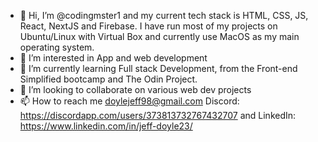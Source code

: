 - 👋 Hi, I’m @codingmster1 and my current tech stack is HTML, CSS, JS, React, NextJS and Firebase. I have run most of my projects on Ubuntu/Linux with Virtual Box and currently use MacOS as my main operating system.
- 👀 I’m interested in App and web development
- 🌱 I’m currently learning Full stack Development, from the Front-end Simplified bootcamp and The Odin Project.
- 💞️ I’m looking to collaborate on various web dev projects
- 📫 How to reach me doylejeff98@gmail.com Discord: https://discordapp.com/users/373813732767432707 and LinkedIn: https://www.linkedin.com/in/jeff-doyle23/

<!---
codingmster1/codingmster1 is a ✨ special ✨ repository because its `README.md` (this file) appears on your GitHub profile.
You can click the Preview link to take a look at your changes.
--->
